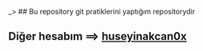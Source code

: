 _> ## Bu repository git pratiklerini yaptığım repositorydir
## Diğer hesabım ==> [huseyinakcan0x](https://github.com/huseyinakcan0x)
